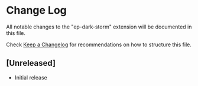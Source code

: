 # Change Log

All notable changes to the "ep-dark-storm" extension will be documented in this file.

Check [Keep a Changelog](http://keepachangelog.com/) for recommendations on how to structure this file.

## [Unreleased]

- Initial release
